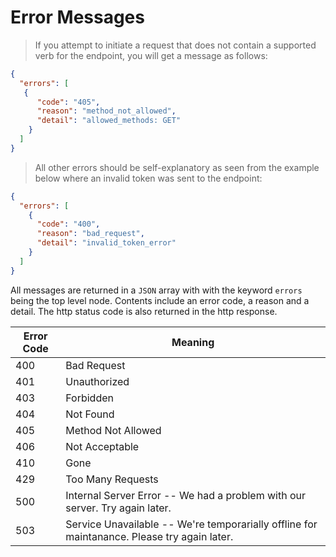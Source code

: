 # Error Messages

> If you attempt to initiate a request that does not contain a supported verb for the endpoint, you will get a message as follows:

```json
{
  "errors": [
   {
      "code": "405",
      "reason": "method_not_allowed",
      "detail": "allowed_methods: GET"
    }
  ]
}
```

> All other errors should be self-explanatory as seen from the example below where an invalid token was sent to the endpoint:

```json
{
  "errors": [
    {
      "code": "400",
      "reason": "bad_request",
      "detail": "invalid_token_error"
    }
  ]
}
```

All messages are returned in a `JSON` array with with the keyword `errors` being the top level node. Contents include an error code, a reason and a detail. The http status code is also returned in the http response.

Error Code | Meaning
---------- | -------
400 | Bad Request
401 | Unauthorized
403 | Forbidden
404 | Not Found
405 | Method Not Allowed
406 | Not Acceptable
410 | Gone
429 | Too Many Requests
500 | Internal Server Error -- We had a problem with our server. Try again later.
503 | Service Unavailable -- We're temporarially offline for maintanance. Please try again later.
